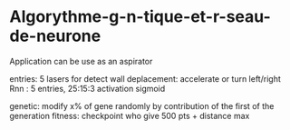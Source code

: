 # Algorythme-g-n-tique-et-r-seau-de-neurone

Application can be use as an aspirator


entries: 5 lasers for detect wall
deplacement: accelerate or turn left/right
Rnn : 5 entries, 25:15:3
activation sigmoid

genetic: modify x% of gene randomly by contribution of the first of the generation
fitness: checkpoint who give 500 pts + distance max
